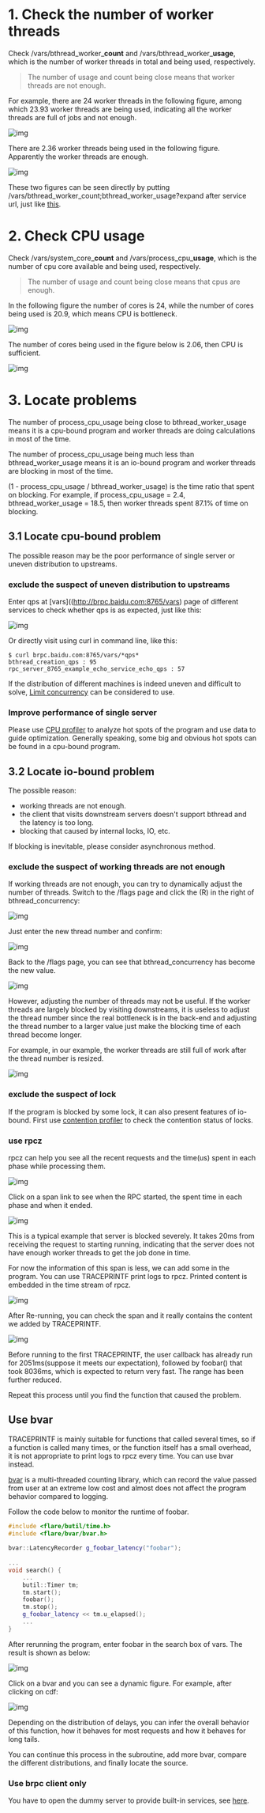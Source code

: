 # 1. Check the number of worker threads

Check /vars/bthread_worker_**count** and /vars/bthread_worker_**usage**, which is the number of worker threads in total and being used, respectively.

> The number of usage and count being close means that worker threads are not enough.

For example, there are 24 worker threads in the following figure, among which 23.93 worker threads are being used, indicating all the worker threads are full of jobs and not enough.

![img](../images/full_worker_usage.png)

There are 2.36 worker threads being used in the following figure. Apparently the worker threads are enough.

![img](../images/normal_worker_usage.png)

These two figures can be seen directly by putting /vars/bthread_worker_count;bthread_worker_usage?expand after service url, just like [this](http://brpc.baidu.com:8765/vars/bthread_worker_count;bthread_worker_usage?expand).

# 2. Check CPU usage

Check /vars/system_core_**count** and /vars/process_cpu_**usage**, which is the number of cpu core available and being used, respectively.

> The number of usage and count being close means that cpus are enough.

In the following figure the number of cores is 24, while the number of cores being used is 20.9, which means CPU is bottleneck.

![img](../images/high_cpu_usage.png)

The number of cores being used in the figure below is 2.06, then CPU is sufficient.

![img](../images/normal_cpu_usage.png)

# 3. Locate problems

The number of process_cpu_usage being close to bthread_worker_usage means it is a cpu-bound program and worker threads are doing calculations in most of the time.

The number of process_cpu_usage being much less than bthread_worker_usage means it is an io-bound program and worker threads are blocking in most of the time.

(1 - process_cpu_usage / bthread_worker_usage) is the time ratio that spent on blocking. For example, if process_cpu_usage = 2.4, bthread_worker_usage = 18.5, then worker threads spent 87.1% of time on blocking.

## 3.1 Locate cpu-bound problem

The possible reason may be the poor performance of single server or uneven distribution to upstreams.

### exclude the suspect of uneven distribution to upstreams

Enter qps at [vars]((http://brpc.baidu.com:8765/vars) page of different services to check whether qps is as expected, just like this:

![img](../images/bthread_creation_qps.png)

Or directly visit using curl in command line, like this:

```shell
$ curl brpc.baidu.com:8765/vars/*qps*
bthread_creation_qps : 95
rpc_server_8765_example_echo_service_echo_qps : 57
```

If the distribution of different machines is indeed uneven and difficult to solve, [Limit concurrency](server.md#user-content-limit-concurrency) can be considered to use.

### Improve performance of single server

Please use [CPU profiler](cpu_profiler.md) to analyze hot spots of the program and use data to guide optimization. Generally speaking, some big and obvious hot spots can be found in a cpu-bound program.

## 3.2 Locate io-bound problem

The possible reason:

- working threads are not enough.
- the client that visits downstream servers doesn't support bthread and the latency is too long.
- blocking that caused by internal locks, IO, etc.

If blocking is inevitable, please consider asynchronous method.

### exclude the suspect of working threads are not enough

If working threads are not enough, you can try to dynamically adjust the number of threads. Switch to the /flags page and click the (R) in the right of bthread_concurrency:

![img](../images/bthread_concurrency_1.png)

Just enter the new thread number and confirm:

![img](../images/bthread_concurrency_2.png)

Back to the /flags page, you can see that bthread_concurrency has become the new value.

![img](../images/bthread_concurrency_3.png)

However, adjusting the number of threads may not be useful. If the worker threads are largely blocked by visiting downstreams, it is useless to adjust the thread number since the real bottleneck is in the back-end and adjusting the thread number to a larger value just make the blocking time of each thread become longer.

For example, in our example, the worker threads are still full of work after the thread number is resized.

![img](../images/full_worker_usage_2.png)

### exclude the suspect of lock

If the program is blocked by some lock, it can also present features of io-bound. First use [contention profiler](contention_profiler.md) to check the contention status of locks.

### use rpcz

rpcz can help you see all the recent requests and the time(us) spent in each phase while processing them.

![img](../images/rpcz.png)

Click on a span link to see when the RPC started, the spent time in each phase and when it ended.

![img](../images/rpcz_2.png)

This is a typical example that server is blocked severely. It takes 20ms from receiving the request to starting running, indicating that the server does not have enough worker threads to get the job done in time.

For now the information of this span is less, we can add some in the program. You can use TRACEPRINTF print logs to rpcz. Printed content is embedded in the time stream of rpcz.

![img](../images/trace_printf.png)

After Re-running, you can check the span and it really contains the content we added by TRACEPRINTF.

![img](../images/rpcz_3.png)

Before running to the first TRACEPRINTF, the user callback has already run for 2051ms(suppose it meets our expectation), followed by foobar() that took 8036ms, which is expected to return very fast. The range has been further reduced.

Repeat this process until you find the function that caused the problem.

## Use bvar

TRACEPRINTF is mainly suitable for functions that called several times, so if a function is called many times, or the function itself has a small overhead, it is not appropriate to print logs to rpcz every time. You can use bvar instead.

[bvar](bvar.md) is a multi-threaded counting library, which can record the value passed from user at an extreme low cost and almost does not affect the program behavior compared to logging.

Follow the code below to monitor the runtime of foobar.

```c++
#include <flare/butil/time.h>
#include <flare/bvar/bvar.h>
 
bvar::LatencyRecorder g_foobar_latency("foobar");
 
...
void search() {
    ...
    butil::Timer tm;
    tm.start();
    foobar();
    tm.stop();
    g_foobar_latency << tm.u_elapsed();
    ...
}
```

After rerunning the program, enter foobar in the search box of vars. The result is shown as below:

![img](../images/foobar_bvar.png)

Click on a bvar and you can see a dynamic figure. For example, after clicking on cdf:

![img](../images/foobar_latency_cdf.png)

Depending on the distribution of delays, you can infer the overall behavior of this function, how it behaves for most requests and how it behaves for long tails.

You can continue this process in the subroutine, add more bvar, compare the different distributions, and finally locate the source.

### Use brpc client only

You have to open the dummy server to provide built-in services, see [here](dummy_server.md).
